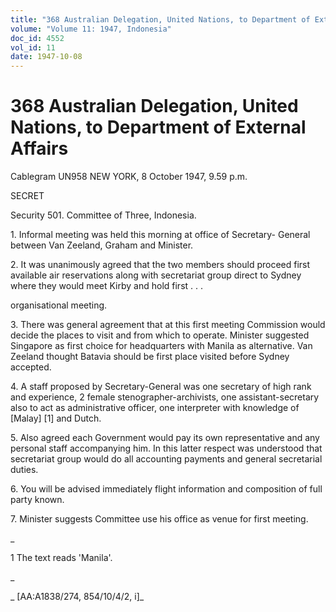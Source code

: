 ```yaml
---
title: "368 Australian Delegation, United Nations, to Department of External Affairs"
volume: "Volume 11: 1947, Indonesia"
doc_id: 4552
vol_id: 11
date: 1947-10-08
---
```


# 368 Australian Delegation, United Nations, to Department of External Affairs

Cablegram UN958 NEW YORK, 8 October 1947, 9.59 p.m.

SECRET

Security 501. Committee of Three, Indonesia.

1\. Informal meeting was held this morning at office of Secretary- General between Van Zeeland, Graham and Minister.

2\. It was unanimously agreed that the two members should proceed first available air reservations along with secretariat group direct to Sydney where they would meet Kirby and hold first . . .

organisational meeting.

3\. There was general agreement that at this first meeting Commission would decide the places to visit and from which to operate. Minister suggested Singapore as first choice for headquarters with Manila as alternative. Van Zeeland thought Batavia should be first place visited before Sydney accepted.

4\. A staff proposed by Secretary-General was one secretary of high rank and experience, 2 female stenographer-archivists, one assistant-secretary also to act as administrative officer, one interpreter with knowledge of [Malay] [1] and Dutch.

5\. Also agreed each Government would pay its own representative and any personal staff accompanying him. In this latter respect was understood that secretariat group would do all accounting payments and general secretarial duties.

6\. You will be advised immediately flight information and composition of full party known.

7\. Minister suggests Committee use his office as venue for first meeting.

_

1 The text reads 'Manila'.

_

_ [AA:A1838/274, 854/10/4/2, i]_
